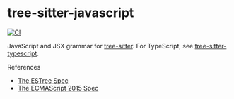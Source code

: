 # tree-sitter-javascript

[![CI](https://github.com/tree-sitter/tree-sitter-javascript/actions/workflows/ci.yml/badge.svg)](https://github.com/tree-sitter/tree-sitter-javascript/actions/workflows/ci.yml)

JavaScript and JSX grammar for [tree-sitter][]. For TypeScript, see [tree-sitter-typescript][].

[tree-sitter]: https://github.com/tree-sitter/tree-sitter
[tree-sitter-typescript]: https://github.com/tree-sitter/tree-sitter-typescript

References

- [The ESTree Spec](https://github.com/estree/estree)
- [The ECMAScript 2015 Spec](http://www.ecma-international.org/ecma-262/6.0/)
